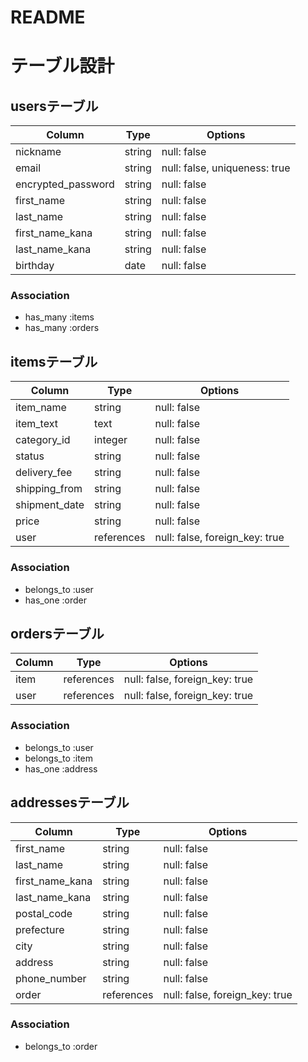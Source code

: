 # README

# テーブル設計

## usersテーブル

| Column             | Type   | Options                       |
| ------------------ | ------ | ----------------------------- |
| nickname           | string | null: false                   |
| email              | string | null: false, uniqueness: true |
| encrypted_password | string | null: false                   |
| first_name         | string | null: false                   | 
| last_name          | string | null: false                   |
| first_name_kana    | string | null: false                   |
| last_name_kana     | string | null: false                   |
| birthday           | date   | null: false                   |

### Association

- has_many :items
- has_many :orders

## itemsテーブル

| Column         | Type       | Options                        |
| -------------- | ---------- | ------------------------------ |
| item_name      | string     | null: false                    |
| item_text      | text       | null: false                    |
| category_id    | integer    | null: false                    | 
| status         | string     | null: false                    |
| delivery_fee   | string     | null: false                    |
| shipping_from  | string     | null: false                    |
| shipment_date  | string     | null: false                    |
| price          | string     | null: false                    |  
| user           | references | null: false, foreign_key: true |

### Association

- belongs_to :user
- has_one    :order

## ordersテーブル

| Column          | Type       | Options                        |
| --------------- | ---------- | ------------------------------ |
| item            | references | null: false, foreign_key: true |
| user            | references | null: false, foreign_key: true |

### Association

- belongs_to :user
- belongs_to :item
- has_one    :address

## addressesテーブル

| Column          | Type       | Options                        |
| --------------- | ---------- | ------------------------------ |
| first_name      | string     | null: false                    | 
| last_name       | string     | null: false                    |
| first_name_kana | string     | null: false                    |
| last_name_kana  | string     | null: false                    |
| postal_code     | string     | null: false                    |
| prefecture      | string     | null: false                    |
| city            | string     | null: false                    |
| address         | string     | null: false                    |
| phone_number    | string     | null: false                    | 
| order           | references | null: false, foreign_key: true | 

### Association

- belongs_to :order
